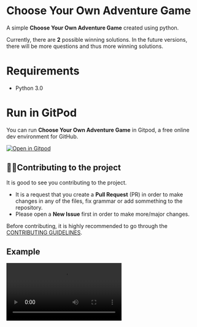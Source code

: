 # Choose Your Own Adventure Game

A simple **Choose Your Own Adventure Game** created using python.

Currently, there are **2** possible winning solutions. In the future versions, there will be more questions and thus more winning solutions.
# Requirements

- Python 3.0

# Run in GitPod

You can run **Choose Your Own Adventure Game** in Gitpod, a free online dev environment for GitHub.

[![Open in Gitpod](https://gitpod.io/button/open-in-gitpod.svg)](https://gitpod.io/#https://github.com/KendallDoesCoding/Choose-Your-Own-Adventure-Game])


<!-- CONTRIBUTING -->

## 💁‍♂️Contributing to the project
It is good to see you contributing to the project.

- It is a request that you create a **Pull Request** (PR) in order to make changes in any of the files, fix grammar or add sommething to the repository. 
- Please open a **New Issue** first in order to make more/major changes. 

Before contributing, it is highly recommended to go through the [CONTRIBUTING GUIDELINES](./CONTRIBUTING.md).

## Example
![name](/media/example.mov)
